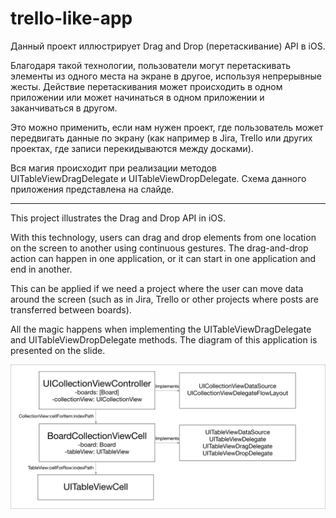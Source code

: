 # trello-like-app

Данный проект иллюстрирует Drag and Drop (перетаскивание) API в iOS. 

Благодаря такой технологии, пользователи могут перетаскивать элементы из одного места на экране в другое, используя непрерывные жесты. Действие перетаскивания может происходить в одном приложении или может начинаться в одном приложении и заканчиваться в другом. 

Это можно применить, если нам нужен проект, где пользователь может передвигать данные по экрану (как например в Jira, Trello или других проектах, где записи перекидываются между досками).

Вся магия происходит при реализации методов UITableViewDragDelegate и UITableViewDropDelegate. Схема данного приложения представлена на слайде.
_____________

This project illustrates the Drag and Drop API in iOS.

With this technology, users can drag and drop elements from one location on the screen to another using continuous gestures. The drag-and-drop action can happen in one application, or it can start in one application and end in another.

This can be applied if we need a project where the user can move data around the screen (such as in Jira, Trello or other projects where posts are transferred between boards).

All the magic happens when implementing the UITableViewDragDelegate and UITableViewDropDelegate methods. The diagram of this application is presented on the slide.


<p align="center">
  <img src="https://github.com/MikhailUstyantsev/trello-like-app/blob/main/Application%20Flow%20Diagram.png" alt="Application Flow Diagram"/>
</p>
